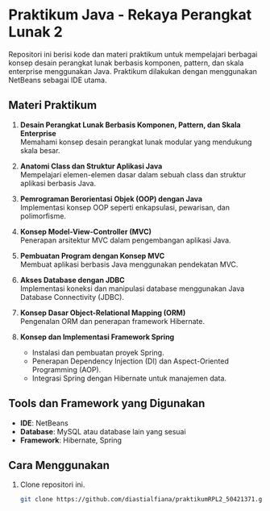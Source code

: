 # Praktikum Java - Rekaya Perangkat Lunak 2

Repositori ini berisi kode dan materi praktikum untuk mempelajari berbagai konsep desain perangkat lunak berbasis komponen, pattern, dan skala enterprise menggunakan Java. Praktikum dilakukan dengan menggunakan NetBeans sebagai IDE utama.

## Materi Praktikum

1. **Desain Perangkat Lunak Berbasis Komponen, Pattern, dan Skala Enterprise**  
   Memahami konsep desain perangkat lunak modular yang mendukung skala besar.

2. **Anatomi Class dan Struktur Aplikasi Java**  
   Mempelajari elemen-elemen dasar dalam sebuah class dan struktur aplikasi berbasis Java.

3. **Pemrograman Berorientasi Objek (OOP) dengan Java**  
   Implementasi konsep OOP seperti enkapsulasi, pewarisan, dan polimorfisme.

4. **Konsep Model-View-Controller (MVC)**  
   Penerapan arsitektur MVC dalam pengembangan aplikasi Java.

5. **Pembuatan Program dengan Konsep MVC**  
   Membuat aplikasi berbasis Java menggunakan pendekatan MVC.

6. **Akses Database dengan JDBC**  
   Implementasi koneksi dan manipulasi database menggunakan Java Database Connectivity (JDBC).

7. **Konsep Dasar Object-Relational Mapping (ORM)**  
   Pengenalan ORM dan penerapan framework Hibernate.

8. **Konsep dan Implementasi Framework Spring**  
   - Instalasi dan pembuatan proyek Spring.  
   - Penerapan Dependency Injection (DI) dan Aspect-Oriented Programming (AOP).  
   - Integrasi Spring dengan Hibernate untuk manajemen data.

## Tools dan Framework yang Digunakan

- **IDE**: NetBeans  
- **Database**: MySQL atau database lain yang sesuai  
- **Framework**: Hibernate, Spring  

## Cara Menggunakan

1. Clone repositori ini.  
   ```bash
   git clone https://github.com/diastialfiana/praktikumRPL2_50421371.git
